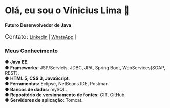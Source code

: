 <h1>Olá, eu sou o Vínicius Lima 👋</h1>
<h4>Futuro Desenvolvedor de Java</h4>
<font size=4>Contato: </font>
<a href="//www.linkedin.com/in/viniciusylima">Linkedin</a> | 
<a href="//api.whatsapp.com/send?phone=5511949878919">WhatsApp</a> |

<h3><Strong>Meus Conhecimento</Strong></h3>
● <Strong>Java EE</Strong>.<br>					
● <Strong>Frameworks:</Strong> JSP/Servlets, JDBC, JPA, Spring Boot, WebServices(SOAP, REST).<br>					
● <Strong>HTML 5, CSS 3, JavaScript</Strong>.<br>					
● <Strong>Ferramentas:</Strong> Eclipse, NetBeans IDE, Postman.<br>					
● <Strong>Bancos de dados:</Strong> mySQL.<br>
● <Strong>Repositório de versionamento de fontes:</Strong> GIT, GitHub.<br>	
● <Strong>Servidores de aplicação:</Strong> Tomcat.<br>

